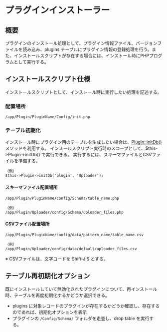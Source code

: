 # プラグインインストーラー
## 概要
プラグインのインストール処理として、プラグイン情報ファイル、バージョンファイルを読み込み、plugins テーブルにプラグイン情報の登録処理を行う。また、インストールスクリプトが存在する場合には、インストール時にPHPプログラムとして実行する。

## インストールスクリプト仕様
インストールスクリプトとして、インストール時に実行したい処理を記述する。

### 配置場所
`/app/Plugin/PluginName/Config/init.php`

### テーブル初期化

インストール時にプラグイン用のテーブルを生成したい場合は、[Plugin::initDb()](http://api.basercms.net/classes/Plugin.html#method_initDb) メソッドを利用する。
インスールスクリプト実行時のスコープとして、$this->Plugin->initDb() で実行できる。
実行するには、スキーマファイルとCSVファイルを準備する。

```
（例）
$this->Plugin->initDb('plugin', 'Uploader');
```

#### スキーマファイル配置場所

```
/app/Plugin/PluginName/config/Schema/table_name.php

（例）
/app/Plugin/Uploader/config/Schema/uploader_files.php
```

#### CSVファイル配置場所

```
/app/Plugin/PluginName/config/data/pattern_name/table_name.csv

（例）
/app/Plugin/Uploader/config/data/default/uploader_files.csv
```
※ CSVファイルは、文字コードを Shift-JIS とする。

## テーブル再初期化オプション
既にインストールしていて無効化されたプラグインについて、再インストール時、テーブルを再度初期化するかどうか選択できる。

* plugins に対象レコードのプラグインが存在するかどうか確認し、存在するのであれば、初期化オプションを表示
* プラグインの `/Config/Schema/` フォルダを走査し、drop table を実行する。

